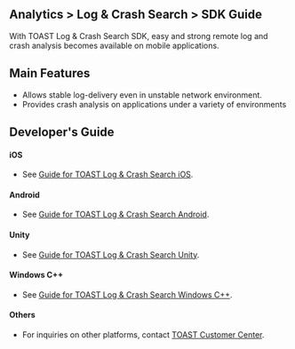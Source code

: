 ## Analytics > Log & Crash Search > SDK Guide
With TOAST Log & Crash Search SDK, easy and strong remote log and crash analysis becomes available on mobile applications.

## Main Features

* Allows stable log-delivery even in unstable network environment.
* Provides crash analysis on applications under a variety of environments

## Developer's Guide

#### iOS
* See [Guide for TOAST Log & Crash Search iOS](https://docs.toast.com/ko/TOAST/ko/toast-sdk/log-collector-ios/).

#### Android
* See [Guide for TOAST Log & Crash Search Android](https://docs.toast.com/ko/TOAST/ko/toast-sdk/log-collector-android/).

#### Unity
* See [Guide for TOAST Log & Crash Search Unity](https://docs.toast.com/ko/TOAST/ko/toast-sdk/log-collector-unity/).

#### Windows C++
* See [Guide for TOAST Log & Crash Search Windows C++](https://docs.toast.com/ko/TOAST/ko/toast-sdk/log-collector-windows/).

#### Others
* For inquiries on other platforms, contact [TOAST Customer Center](https://toast.com/support/inquiry?alias=tab3_06).
